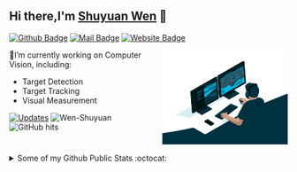## Hi there,I'm [Shuyuan Wen](https://github.com/Wen-Shuyuan) 👋
[![Github Badge](https://img.shields.io/badge/-@ShuyuanWen-181717?style=plastic&logo=GitHub&logoColor=white)](https://github.com/Wen-Shuyuan)
[![Mail Badge](https://img.shields.io/badge/-shuyuanwen@buaa.edu.cn-c14438?style=plastic&logo=Gmail&logoColor=white)](mailto:shuyuanwen@buaa.edu.cn "Connect via Email")
[![Website Badge](https://img.shields.io/badge/-ShuyuanWen.github.io-5a5a5a?style=plastic&logo=vercel&logoColor=white)](https://ShuyuanWen.github.io)

<a href="https://github.com/Wen-Shuyuan/"><img alt="GIF" src="https://github.com/Wen-Shuyuan/Wen-Shuyuan/blob/main/code.gif?raw=true" align="right" height="170" /></a>

🔭I’m currently working on Computer Vision, including: 
- Target Detection
- Target Tracking
- Visual Measurement

<a href="https://github.com/Wen-Shuyuan?tab=followers" target="_blank"><img alt="Updates" src="https://img.shields.io/badge/--000000?style=flat&logo=RSS&logoColor=white"></a>
<img alt="Wen-Shuyuan" src="https://badges.pufler.dev/visits/Wen-Shuyuan/Wen-Shuyuan?logo=GitHub&label=visits&style=flat&color=1081c1">
<img alt="GitHub hits" src="https://img.shields.io/github/last-commit/Wen-Shuyuan/Wen-Shuyuan?label=profile%20updated&style=flat&color=cfa81c">

#
<details>
<summary>
   Some of my Github Public Stats :octocat:
</summary><br>
<p>
    <img alt = "GitHub Stats" src="https://github-readme-stats.vercel.app/api?username=Wen-Shuyuan&theme=tokyonight&show_icons=true&hide=issues">
</p>

   #
</details>


<!--
**Wen-Shuyuan/Wen-Shuyuan** is a ✨ _special_ ✨ repository because its `README.md` (this file) appears on your GitHub profile.

I am a 1nd-year Graduate Student at Beihang University, pursuing a Masters in Computer Science.

<details>
<summary>
   Find me around the web 🌐
</summary>  <br>
   
[![csdn Badge](https://img.shields.io/badge/-CSDN-f54e10?style=flat&logoColor=white)](https://blog.csdn.net/jianglw1)
[![Codeforces Badge](https://img.shields.io/badge/-Codeforces-1F8ACB?style=flat&logo=Codeforces&logoColor=white)](http://codeforces.com/profile/Janspiry)
#
</details>

Here are some ideas to get you started:

- 🔭 I’m currently working on ...
- 🌱 I’m currently learning ...
- 👯 I’m looking to collaborate on ...
- 🤔 I’m looking for help with ...
- 💬 Ask me about ...
- 📫 How to reach me: ...
- 😄 Pronouns: ...
- ⚡ Fun fact: ...
-->
